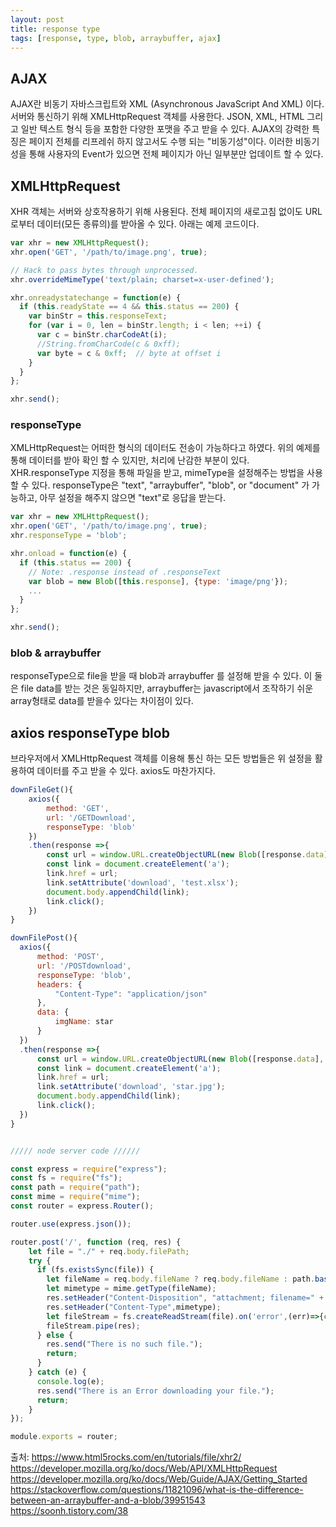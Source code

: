 ```yaml
---
layout: post
title: response type
tags: [response, type, blob, arraybuffer, ajax]
---
```



## AJAX
AJAX란 비동기 자바스크립트와 XML (Asynchronous JavaScript And XML) 이다. 서버와 통신하기 위해 XMLHttpRequest 객체를 사용한다. JSON, XML, HTML 그리고 일반 텍스트 형식 등을 포함한 다양한 포맷을 주고 받을 수 있다. AJAX의 강력한 특징은 페이지 전체를 리프레쉬 하지 않고서도 수행 되는 "비동기성"이다. 이러한 비동기성을 통해 사용자의 Event가 있으면 전체 페이지가 아닌 일부분만 업데이트 할 수 있다.


## XMLHttpRequest
XHR 객체는 서버와 상호작용하기 위해 사용된다. 전체 페이지의 새로고침 없이도 URL로부터 데이터(모든 종류의)를 받아올 수 있다. 아래는 예제 코드이다.

```javascript
var xhr = new XMLHttpRequest();
xhr.open('GET', '/path/to/image.png', true);

// Hack to pass bytes through unprocessed.
xhr.overrideMimeType('text/plain; charset=x-user-defined');

xhr.onreadystatechange = function(e) {
  if (this.readyState == 4 && this.status == 200) {
    var binStr = this.responseText;
    for (var i = 0, len = binStr.length; i < len; ++i) {
      var c = binStr.charCodeAt(i);
      //String.fromCharCode(c & 0xff);
      var byte = c & 0xff;  // byte at offset i
    }
  }
};

xhr.send();
```

### responseType
XMLHttpRequest는 어떠한 형식의 데이터도 전송이 가능하다고 하였다. 위의 예제를 통해 데이터를 받아 확인 할 수 있지만, 처리에 난감한 부분이 있다. XHR.responseType 지정을 통해 파일을 받고, mimeType을 설정해주는 방법을 사용할 수 있다. responseType은  "text", "arraybuffer", "blob", or "document" 가 가능하고, 아무 설정을 해주지 않으면 "text"로 응답을 받는다.

```javascript
var xhr = new XMLHttpRequest();
xhr.open('GET', '/path/to/image.png', true);
xhr.responseType = 'blob';

xhr.onload = function(e) {
  if (this.status == 200) {
    // Note: .response instead of .responseText
    var blob = new Blob([this.response], {type: 'image/png'});
    ...
  }
};

xhr.send();
```

### blob & arraybuffer
responseType으로 file을 받을 때 blob과 arraybuffer 를 설정해 받을 수 있다. 이 둘은 file data를 받는 것은 동일하지만, arraybuffer는 javascript에서 조작하기 쉬운 array형태로 data를 받을수 있다는 차이점이 있다.  

## axios responseType blob
브라우저에서 XMLHttpRequest 객체를 이용해 통신 하는 모든 방법들은 위 설정을 활용하여 데이터를 주고 받을 수 있다. axios도 마찬가지다.
```javascript
downFileGet(){
    axios({
        method: 'GET',
        url: '/GETDownload',                 
        responseType: 'blob'
    })    
    .then(response =>{        
        const url = window.URL.createObjectURL(new Blob([response.data], { type: response.headers['content-type'] }));
        const link = document.createElement('a');
        link.href = url;
        link.setAttribute('download', 'test.xlsx');
        document.body.appendChild(link);
        link.click();
    })                                
}

downFilePost(){
  axios({
      method: 'POST',
      url: '/POSTdownload',
      responseType: 'blob',
      headers: {
          "Content-Type": "application/json"
      },   
      data: {
          imgName: star       
      }
  })
  .then(response =>{
      const url = window.URL.createObjectURL(new Blob([response.data], { type: response.headers['content-type'] }));
      const link = document.createElement('a');
      link.href = url;
      link.setAttribute('download', 'star.jpg');
      document.body.appendChild(link);
      link.click();
  })
}


///// node server code //////

const express = require("express");
const fs = require("fs");
const path = require("path");
const mime = require("mime");
const router = express.Router();

router.use(express.json());

router.post('/', function (req, res) {
    let file = "./" + req.body.filePath;
    try {
      if (fs.existsSync(file)) {
        let fileName = req.body.fileName ? req.body.fileName : path.basename(file);
        let mimetype = mime.getType(fileName);
        res.setHeader("Content-Disposition", "attachment; filename=" + fileName);
        res.setHeader("Content-Type",mimetype);
        let fileStream = fs.createReadStream(file).on('error',(err)=>{console.log("CREATEWRITESTREAM ERROR !!",err)});
        fileStream.pipe(res);
      } else {
        res.send("There is no such file.");
        return;
      }
    } catch (e) {
      console.log(e);
      res.send("There is an Error downloading your file.");
      return;
    }
});

module.exports = router;

```


출처: https://www.html5rocks.com/en/tutorials/file/xhr2/  
https://developer.mozilla.org/ko/docs/Web/API/XMLHttpRequest  
https://developer.mozilla.org/ko/docs/Web/Guide/AJAX/Getting_Started  
https://stackoverflow.com/questions/11821096/what-is-the-difference-between-an-arraybuffer-and-a-blob/39951543  
https://soonh.tistory.com/38  

